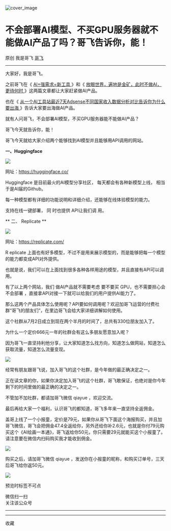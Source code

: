 ![cover_image](https://mmbiz.qpic.cn/sz_mmbiz_jpg/LBrX00GQeicstM5JvDTzRWcXRk4rv6J0zibSgK5cb3T0ddTUYaoEI5POYQic1BmVuS6v4dTZT3nfv40S8fb64YV3w/0?wx_fmt=jpeg)

#  不会部署AI模型、不买GPU服务器就不能做AI产品了吗？哥飞告诉你，能！

原创  我是哥飞  [ 哥飞 ](javascript:void\(0\);)

__ _ _ _ _

大家好，我是哥飞。  

之前哥飞在《 [ AI+强需求=新工具
](http://mp.weixin.qq.com/s?__biz=MjM5OTIzMzYyMA==&mid=2650080011&idx=1&sn=cda099ed4823cd3125831c2cd8effba6&chksm=bf3f32308848bb263e8d5f2e8a48c606e71af1e686eaf0fb1c230a55e2853b5d5676e810a4d8&scene=21#wechat_redirect)
》和《 [ 放眼世界，遍地是金矿，此时不做AI，更待何时
](http://mp.weixin.qq.com/s?__biz=MjM5OTIzMzYyMA==&mid=2650080005&idx=1&sn=e93eaaf158008edc0ee998d6f7171df1&chksm=bf3f323e8848bb284941af8dce5090e447332e435379dd1a476dd63446534b20e4ac865de505&scene=21#wechat_redirect)
》这两篇文章都让大家赶紧做AI产品。

也在《 [ 从一个AI工具站最近7天Adsense不同国家收入数据分析对比告诉你为什么要出海
](http://mp.weixin.qq.com/s?__biz=MjM5OTIzMzYyMA==&mid=2650079931&idx=1&sn=bc2c752d80fb9d69e71b04d2301d728a&chksm=bf3f33808848ba96609a7f3b5487a7163ffd050c72f4401b44fe4d2de960ddb2461d210a7bad&scene=21#wechat_redirect)
》告诉大家要出海做AI产品。

就有人问哥飞，不会部署AI模型，不买GPU服务器能不能做AI产品？  

哥飞今天就告诉你，能！

哥飞今天就给大家介绍两个能够找到AI模型并且能够用API调用的网站。

**一、Huggingface**  

![](https://mmbiz.qpic.cn/sz_mmbiz_png/LBrX00GQeicstM5JvDTzRWcXRk4rv6J0zxooDqyjqDOPtVpTg1duDH48N90qTpeXkm70Qnvdd96HCCcYhQacKmA/640?wx_fmt=png)

网址：https://huggingface.co/

Huggingface  是目前最火的AI模型分享社区，  每天都会有各种新模型上线，  相当于是AI届的Github。  

每一种模型都有详细的功能说明和详细介绍，还能够在线体验模型的能力。

支持在线一键部署，  同  时也提供  API让我们调  用。

  

** 二、  Replicate  **

![](https://mmbiz.qpic.cn/sz_mmbiz_png/LBrX00GQeicstM5JvDTzRWcXRk4rv6J0z6GWBu3VNBdiacsM5YMacx7u85B0ic7ZU9g2KonG4AOukxLlV8icUia1WTg/640?wx_fmt=png)

网址：https://replicate.com/  

R  eplicate 上面也有好多模型，不过不是用来展示模型的，而是能够把每一个模型的能力都变成API对外提供。

也就是说，我们可以在上面找到很多各种各样用途的模型，并且直接有API可以调用。

有了以上两个网站，我们  做AI产品就不需要考虑  要不要买  GPU，也不需要担心会不会部署  ，直接拿API对接一下就可以给我们的用户提供AI能力了。

那么这两个产品具体怎么使用呢？API要如何调用呢？欢迎加哥飞运营的付费社群“哥飞的朋友们”，在里边哥飞会给大家详细讲解如何使用。  

这个社群从7月2日成立到现在两个半月的时间了，总共有330位朋友加入了。  

为什么一个定价666元一年的社群会有这么多朋友愿意加入呢？

因为哥飞一直坚持利他分享，让大家知道怎么找方向，知道怎么做网站，知道怎么获取流量，知道怎么流量变现。

![](https://mmbiz.qpic.cn/sz_mmbiz_png/LBrX00GQeicstM5JvDTzRWcXRk4rv6J0z99hHZ9yIpq82NNlNGyxOialxksQUX9kHTIicdFickWe8sBYTdUrt9gIhw/640?wx_fmt=png)

经常有朋友跟哥飞说，加入哥飞的这个社群，是今年做的最正确决定之一。

正在读文章的你，如果你决定加入哥飞的这个社群，哥飞敢保证，也绝对是你今年剩下的时间里做的最正确的决定之一。

不管加不加社群，都请加哥飞微信 qiayue ，欢迎交流。

最后再给大家一个福利，认识哥飞的都知道，哥飞多年来一直坚持全返佣金。

盖哥上线了一个小报童，定价是79元，如果你从哥飞下面这个海报购买，并且加哥飞微信，哥飞会把佣金47.4全返给你，另外还给你补2.6元，也就是你付79元购买这个《AI绘画一本通》，哥飞返给你50元，你只需要29元就能买这个小报童了。请注意要在微信内扫码购买我才能收到佣金。

![](https://mmbiz.qpic.cn/sz_mmbiz_png/LBrX00GQeicstM5JvDTzRWcXRk4rv6J0zfMhfOodQPdvOPwQibRDoR9RHBeNDpJKAuiaOia31Kbtic9rqMB1Me2QrGQ/640?wx_fmt=png)

购买之后，请加哥飞微信 qiayue ，发送你在小报童的昵称，和购买订单号，三天后哥飞给你返50元。  

![](https://mmbiz.qpic.cn/sz_mmbiz_png/LBrX00GQeicsG8Pro6O9Hu75bIIiafZVPs3qlYeaNNJ1BpqNplEGgibL5m1bcq8a1N1rzoI5lia8aJjtHfgiaAADJJQ/640?wx_fmt=png)

预览时标签不可点

微信扫一扫  
关注该公众号





****



****



  收藏

